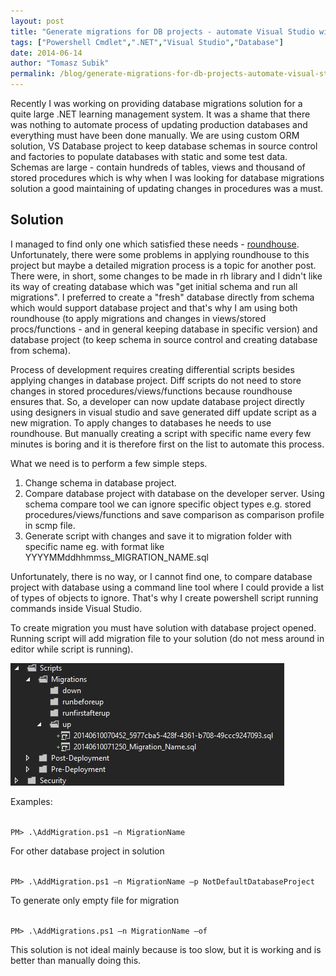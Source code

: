 ```yaml
--- 
layout: post
title: "Generate migrations for DB projects - automate Visual Studio with powershell"
tags: ["Powershell Cmdlet",".NET","Visual Studio","Database"]
date: 2014-06-14
author: "Tomasz Subik"
permalink: /blog/generate-migrations-for-db-projects-automate-visual-studio-with-powershell/
---
```


Recently I was working on providing database migrations solution for a quite large .NET learning management system. It was a shame that there was nothing to automate process of updating production databases and everything must have been done manually. We are using custom ORM solution, VS Database project to keep database schemas in source control and factories to populate databases with static and some test data. Schemas are large - contain hundreds of tables, views and thousand of stored procedures which is why when I was looking for database migrations solution a good maintaining of updating changes in procedures was a must. 

<!--more-->

Solution
--------

I managed to find only one which satisfied these needs - [roundhouse](https://github.com/chucknorris/roundhouse). Unfortunately, there were some problems in applying roundhouse to this project but maybe a detailed migration process is a topic for another post. There were, in short, some changes to be made in rh library and I didn't like its way of creating database which was "get initial schema and run all migrations". I preferred to create a "fresh" database directly from schema which would support database project and that's why I am using both roundhouse (to apply migrations and changes in views/stored procs/functions - and in general keeping database in specific version) and database project (to keep schema in source control and creating database from schema). 

Process of development requires creating differential scripts besides applying changes in database project. Diff scripts do not need to store changes in stored procedures/views/functions because roundhouse ensures that. So, a developer can now update database project directly using designers  in visual studio and save generated diff update script as a new migration. To apply changes to databases he needs to use roundhouse. But manually creating a script with specific name every few minutes is boring and it is therefore first on the list to automate this process.

What we need is to perform a few simple steps.

1.  Change schema in database project.
2.  Compare database project with database on the developer server. Using schema compare tool we can ignore specific object types e.g. stored procedures/views/functions and save comparison as comparison profile in scmp file.
3.  Generate script with changes and save it to migration folder with specific name eg. with format like YYYYMMddhhmmss_MIGRATION_NAME.sql  

Unfortunately, there is no way, or I cannot find one, to compare database project with database using a command line tool where I could provide a list of types of objects to ignore. That's why I create powershell script running commands inside Visual Studio.

<script src="https://gist.github.com/tsubik/34d2d80e90a924fc718c.js"></script>

To create migration you must have solution with database project opened.
Running script will add migration file to your solution (do not mess around in editor while script is running).

![Migration file added to solution](/images/blog/migration_file.jpg)

Examples:

<code>
PM> .\AddMigration.ps1 –n MigrationName 
</code>

For other database project in solution
 
<code>
PM> .\AddMigration.ps1 –n MigrationName –p NotDefaultDatabaseProject 
</code>

To generate only empty file for migration

<code>
PM> .\AddMigrations.ps1 –n MigrationName –of
</code>

This solution is not ideal mainly because is too slow, but it is working and is better than manually doing this.
